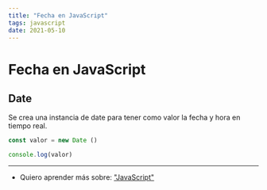 ```yaml
---
title: "Fecha en JavaScript"
tags: javascript
date: 2021-05-10
---
```


# Fecha en JavaScript

## Date
Se crea una instancia de date para tener como valor la fecha y hora en tiempo real.

````js
const valor = new Date ()

console.log(valor)
````

***

- Quiero aprender más sobre: ["JavaScript"](../00/javascript)
